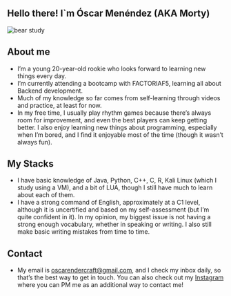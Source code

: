 ## Hello there! I`m Óscar Menéndez (AKA Morty)

![bear study](https://github.com/user-attachments/assets/1acca293-b2d1-4d3f-a328-e608220f94d2)

##  About me

*  I’m a young 20-year-old rookie who looks forward to learning new things every day.
*  I’m currently attending a bootcamp with FACTORIAF5, learning all about Backend development.
*  Much of my knowledge so far comes from self-learning through videos and practice, at least for now.
*  In my free time, I usually play rhythm games because there’s always room for improvement, and even the best players can keep getting better. I also enjoy learning new things about programming, especially when I’m bored, and I find it enjoyable most of the time (though it wasn’t always fun).

## My Stacks

*  I have basic knowledge of Java, Python, C++, C, R, Kali Linux (which I study using a VM), and a bit of LUA, though I still have much to learn about each of them.
*  I have a strong command of English, approximately at a C1 level, although it is uncertified and based on my self-assessment (but I’m quite confident in it). In my opinion, my biggest issue is not having a strong enough vocabulary, whether in speaking or writing. I also still make basic writing mistakes from time to time.

## Contact

*  My email is oscarendercraft@gmail.com, and I check my inbox daily, so that’s the best way to get in touch. You can also check out my [Instagram](https://www.instagram.com/osc_mbr/) where you can PM me as an additional way to contact me!
